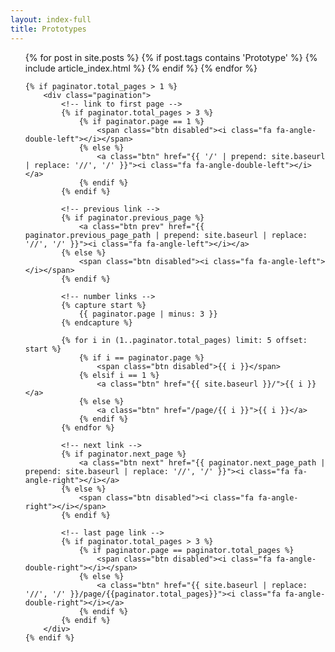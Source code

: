```yaml
---
layout: index-full
title: Prototypes
---
```

 <ul class="articles">
	{% for post in site.posts %}
		{% if post.tags contains 'Prototype' %}
			{% include article_index.html %}
		{% endif %}
	{% endfor %}

	{% if paginator.total_pages > 1 %}
		<div class="pagination">
			<!-- link to first page -->
			{% if paginator.total_pages > 3 %}
				{% if paginator.page == 1 %}
					<span class="btn disabled"><i class="fa fa-angle-double-left"></i></span>
				{% else %}
					<a class="btn" href="{{ '/' | prepend: site.baseurl | replace: '//', '/' }}"><i class="fa fa-angle-double-left"></i></a>
				{% endif %}
			{% endif %}

			<!-- previous link -->
			{% if paginator.previous_page %}
				<a class="btn prev" href="{{ paginator.previous_page_path | prepend: site.baseurl | replace: '//', '/' }}"><i class="fa fa-angle-left"></i></a>
			{% else %}
				<span class="btn disabled"><i class="fa fa-angle-left"></i></span>
			{% endif %}

			<!-- number links -->
			{% capture start %}
				{{ paginator.page | minus: 3 }}
			{% endcapture %}

			{% for i in (1..paginator.total_pages) limit: 5 offset: start %}
				{% if i == paginator.page %}
					<span class="btn disabled">{{ i }}</span>
				{% elsif i == 1 %}
					<a class="btn" href="{{ site.baseurl }}/">{{ i }}</a>
				{% else %}
					<a class="btn" href="/page/{{ i }}">{{ i }}</a>
				{% endif %}
			{% endfor %}

			<!-- next link -->
			{% if paginator.next_page %}
				<a class="btn next" href="{{ paginator.next_page_path | prepend: site.baseurl | replace: '//', '/' }}"><i class="fa fa-angle-right"></i></a>
			{% else %}
				<span class="btn disabled"><i class="fa fa-angle-right"></i></span>
			{% endif %}

			<!-- last page link -->
			{% if paginator.total_pages > 3 %}
				{% if paginator.page == paginator.total_pages %}
					<span class="btn disabled"><i class="fa fa-angle-double-right"></i></span>
				{% else %}
					<a class="btn" href="{{ site.baseurl | replace: '//', '/' }}/page/{{paginator.total_pages}}"><i class="fa fa-angle-double-right"></i></a>
				{% endif %}
			{% endif %}
		</div>
	{% endif %}
</ul>